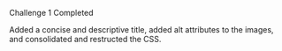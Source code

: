 Challenge 1 Completed

Added a concise and descriptive title, added alt attributes to the images, and consolidated and restructed the CSS.
